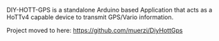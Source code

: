 DIY-HOTT-GPS is a standalone Arduino based Application that acts as a HoTTv4 capable device to transmit GPS/Vario information.

Project moved to here: https://github.com/muerzi/DiyHottGps